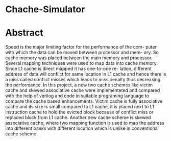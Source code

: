 # Chache-Simulator
# Abstract
Speed is the major limiting factor for the performance of the com-
puter with which the data can be moved between processor and mem-
ory. So cache memory was placed between the main memory and
processor. Several mapping techniques were used to map data into
cache memory. Since L1 cache is direct mapped it has one-to-one re-
lation, different address of data will conflict for same location in L1
cache and hence there is a miss called conflict misses which leads to
miss penalty thus decreasing the performance.
In this project, a new two cache schemes like victim cache and
skewed associative cache were implementeted and compared with the
help of verilog and code in suitable programing language to compare
the cache based enhancements. Victim cache is fully associative cache
and its size is small compared to L1 cache, it is placed next to L1
instruction cache to hold the evicted block because of conflict miss or
replaced block from L1 cache. Another new cache scheme is skewed
associative cache, where two mapping function is used to map the
address into different banks with different location which is unlike in
conventional cache scheme.

